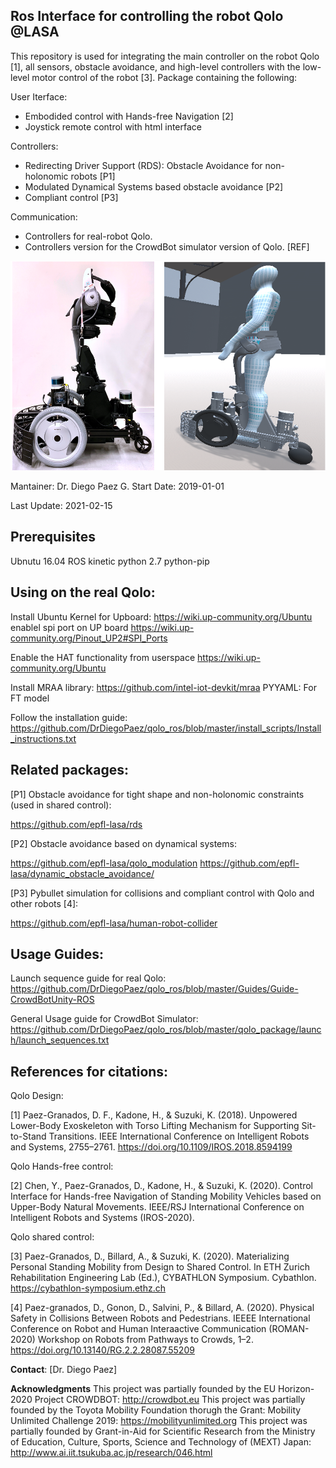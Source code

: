 ## Ros Interface for controlling the robot Qolo @LASA
This repository is used for integrating the main controller on the robot Qolo [1], all sensors, obstacle avoidance, and high-level controllers with the low-level motor control of the robot [3].
Package containing the following:

User Iterface:
  * Embodided control with Hands-free Navigation [2] 
  * Joystick remote control with html interface
  
Controllers:
  * Redirecting Driver Support (RDS): Obstacle Avoidance for non-holonomic robots [P1]
  * Modulated Dynamical Systems based obstacle avoidance [P2]
  * Compliant control [P3]
  
Communication: 
  * Controllers for real-robot Qolo.
  * Controllers version for the CrowdBot simulator version of Qolo. [REF]
  
![Alt text](/visualisation/qolo_images/qolo_sim.png?raw=true "Qolo version @LASA-EPFL and CrowdBot Simulator version.")

Mantainer: Dr. Diego Paez G.
Start Date: 2019-01-01

Last Update: 2021-02-15

## Prerequisites

Ubnutu 16.04
ROS kinetic
python 2.7
python-pip

## Using on the real Qolo:
Install Ubuntu Kernel for Upboard: https://wiki.up-community.org/Ubuntu
enablel spi port on UP board
	https://wiki.up-community.org/Pinout_UP2#SPI_Ports

Enable the HAT functionality from userspace
	https://wiki.up-community.org/Ubuntu

Install MRAA library: https://github.com/intel-iot-devkit/mraa
PYYAML: For FT model

Follow the installation guide: 
https://github.com/DrDiegoPaez/qolo_ros/blob/master/install_scripts/Install_instructions.txt

## Related packages:

[P1] Obstacle avoidance for tight shape and non-holonomic constraints (used in shared control):

https://github.com/epfl-lasa/rds

[P2] Obstacle avoidance based on dynamical systems:

https://github.com/epfl-lasa/qolo_modulation
https://github.com/epfl-lasa/dynamic_obstacle_avoidance/

[P3] Pybullet simulation for collisions and compliant control with Qolo and other robots [4]:

https://github.com/epfl-lasa/human-robot-collider

## Usage Guides:

Launch sequence guide for real Qolo:
https://github.com/DrDiegoPaez/qolo_ros/blob/master/Guides/Guide-CrowdBotUnity-ROS

General Usage guide for CrowdBot Simulator:
https://github.com/DrDiegoPaez/qolo_ros/blob/master/qolo_package/launch/launch_sequences.txt

## References for citations:
Qolo Design:

[1] Paez-Granados, D. F., Kadone, H., & Suzuki, K. (2018). Unpowered Lower-Body Exoskeleton with Torso Lifting Mechanism for Supporting Sit-to-Stand Transitions. IEEE International Conference on Intelligent Robots and Systems, 2755–2761. https://doi.org/10.1109/IROS.2018.8594199

Qolo Hands-free control:

[2] Chen, Y., Paez-Granados, D., Kadone, H., & Suzuki, K. (2020). Control Interface for Hands-free Navigation of Standing Mobility Vehicles based on Upper-Body Natural Movements. IEEE/RSJ International Conference on Intelligent Robots and Systems (IROS-2020).

Qolo shared control:

[3] Paez-Granados, D., Billard, A., & Suzuki, K. (2020). Materializing Personal Standing Mobility from Design to Shared Control. In ETH Zurich Rehabilitation Engineering Lab (Ed.), CYBATHLON Symposium. Cybathlon. https://cybathlon-symposium.ethz.ch

[4] Paez-granados, D., Gonon, D., Salvini, P., & Billard, A. (2020). Physical Safety in Collisions Between Robots and Pedestrians. IEEEE International Conference on Robot and Human Interaactive Communication (ROMAN-2020) Workshop on Robots from Pathways to Crowds, 1–2. https://doi.org/10.13140/RG.2.2.28087.55209

**Contact**: 
[Dr. Diego Paez]

**Acknowledgments**
This project was partially founded by the EU Horizon-2020 Project CROWDBOT: http://crowdbot.eu
This project was partially founded by the Toyota Mobility Foundation thorugh the Grant: Mobility Unlimited Challenge 2019: https://mobilityunlimited.org
This project was partially founded by Grant-in-Aid for Scientific Research from the Ministry of Education, Culture, Sports, Science and Technology of (MEXT) Japan: http://www.ai.iit.tsukuba.ac.jp/research/046.html
